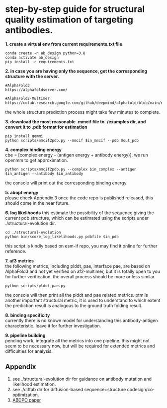 # step-by-step guide for structural quality estimation of targeting antibodies.

**1. create a virtual env from current requirements.txt file**
```
conda create -n ab_design python=3.8
conda activate ab_design
pip install -r requirements.txt
```

**2. in case you are having only the sequence, get the corresponding structure with the server.**
```
#AlphaFold3
https://alphafoldserver.com/

#AlphaFold2-Multimer
https://colab.research.google.com/github/deepmind/alphafold/blob/main/notebooks/AlphaFold.ipynb
```
the whole structure prediction process might take few minutes to complete.

**3. download the most reasonable .mmcif file to ./examples dir, and convert it to .pdb format for estimation**
```
pip install gemmi
python scripts/mmcif2pdb.py --mmcif $in_mmcif --pdb $out_pdb
```

**4. complex binding energy**   
cbe = [complex energy - (antigen energy + antibody energy)], we run openmm to get approximation.
```
python scripts/mmcif2pdb.py --complex $in_complex --antigen $in_antigen --antibody $in_antibody
```
the console will print out the corresponding binding energy.

**5. abopt energy**   
please check Appendix.3 once the code repo is published released, this should come in the near future.

**6. log likelihoods**
this estimate the possibility of the sequence giving the current pdb structure, which can be estimated using the scripts under ./structural-evolution dir.
```
cd ./structural-evolution
python bin/score_log_likelihoods.py pdbfile $in_pdb
```
this script is kindly based on esm-if repo, you may find it online for further reference.

**7. af3 metrics**   
the following metrics, including plddt, pae, interface pae, are based on AlphaFold3 and not yet verified on af2-multimer, but it is totally open to you for further verification. the overall process should be more or less similar.
```
python scripts/plddt_pae.py
```
the console will then print all the plddt and pae related metrics. ptm is another important structural metric, it is used to understand to which extent the prediction result is analogous to the ground truth folding result.

**8. binding specificity**   
currently there is no known model for understanding this antibody-antigen characteristic. leave it for further investigation.

**9. pipeline building**   
pending work, integrate all the metrics into one pipeline. this might not seem to be necessary now, but will be required for extended metrics and difficulties for analysis.

## Appendix
1. see ./structural-evolution dir for guidance on antibody mutation and likelihood estimation.
2. see ./diffab dir for diffusion-based sequence+structure codesign/co-optimization.
3. [ABDPO paper](https://openreview.net/pdf?id=zKoIRoDZM5)